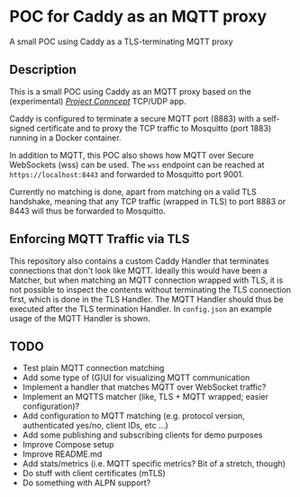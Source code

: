 # POC for Caddy as an MQTT proxy

A small POC using Caddy as a TLS-terminating MQTT proxy

## Description

This is a small POC using Caddy as an MQTT proxy based on the (experimental) *[Project Conncept](https://github.com/mholt/caddy-l4)* TCP/UDP app.

Caddy is configured to terminate a secure MQTT port (8883) with a self-signed certificate and to proxy the TCP traffic to Mosquitto (port 1883) running in a Docker container.

In addition to MQTT, this POC also shows how MQTT over Secure WebSockets (wss) can be used.
The `wss` endpoint can be reached at `https://localhost:8443` and forwarded to Mosquitto port 9001.

Currently no matching is done, apart from matching on a valid TLS handshake, meaning that any TCP traffic (wrapped in TLS) to port 8883 or 8443 will thus be forwarded to Mosquitto.

## Enforcing MQTT Traffic via TLS

This repository also contains a custom Caddy Handler that terminates connections that don't look like MQTT.
Ideally this would have been a Matcher, but when matching an MQTT connection wrapped with TLS, it is not possible to inspect the contents without terminating the TLS connection first, which is done in the TLS Handler.
The MQTT Handler should thus be executed after the TLS termination Handler.
In `config.json` an example usage of the MQTT Handler is shown.

## TODO

* Test plain MQTT connection matching
* Add some type of (G)UI for visualizing MQTT communication
* Implement a handler that matches MQTT over WebSocket traffic?
* Implement an MQTTS matcher (like, TLS + MQTT wrapped; easier configuration)?
* Add configuration to MQTT matching (e.g. protocol version, authenticated yes/no, client IDs, etc ...)
* Add some publishing and subscribing clients for demo purposes
* Improve Compose setup
* Improve README.md
* Add stats/metrics (i.e. MQTT specific metrics? Bit of a stretch, though)
* Do stuff with client certificates (mTLS)
* Do something with ALPN support?